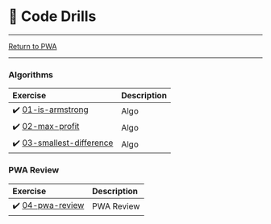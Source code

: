 # :dart: Code Drills

<hr> 

[Return to PWA](../README.md)

<hr> 


### Algorithms

|  Exercise |  Description |
|:--	|:--
| :heavy_check_mark: [01-is-armstrong](00-algorithms/01-is-armstrong/README.md) | Algo |
| :heavy_check_mark: [02-max-profit](00-algorithms/02-max-profit/README.md) | Algo |
| :heavy_check_mark: [03-smallest-difference](00-algorithms/03-smallest-difference/README.md) | Algo |


### PWA Review

|  Exercise |  Description |
|:--	|:--
| :heavy_check_mark: [04-pwa-review](00-algorithms/04-pwa-review/README.md) | PWA Review |


